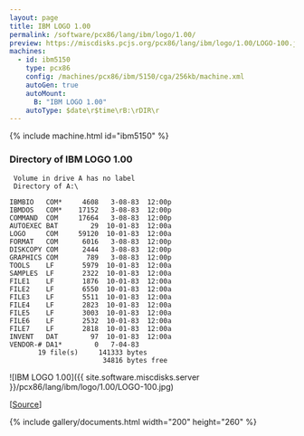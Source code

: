 ```yaml
---
layout: page
title: IBM LOGO 1.00
permalink: /software/pcx86/lang/ibm/logo/1.00/
preview: https://miscdisks.pcjs.org/pcx86/lang/ibm/logo/1.00/LOGO-100.jpg
machines:
  - id: ibm5150
    type: pcx86
    config: /machines/pcx86/ibm/5150/cga/256kb/machine.xml
    autoGen: true
    autoMount:
      B: "IBM LOGO 1.00"
    autoType: $date\r$time\rB:\rDIR\r
---
```


{% include machine.html id="ibm5150" %}

### Directory of IBM LOGO 1.00

     Volume in drive A has no label
     Directory of A:\

    IBMBIO   COM*     4608   3-08-83  12:00p
    IBMDOS   COM*    17152   3-08-83  12:00p
    COMMAND  COM     17664   3-08-83  12:00p
    AUTOEXEC BAT        29  10-01-83  12:00a
    LOGO     COM     59120  10-01-83  12:00a
    FORMAT   COM      6016   3-08-83  12:00p
    DISKCOPY COM      2444   3-08-83  12:00p
    GRAPHICS COM       789   3-08-83  12:00p
    TOOLS    LF       5979  10-01-83  12:00a
    SAMPLES  LF       2322  10-01-83  12:00a
    FILE1    LF       1876  10-01-83  12:00a
    FILE2    LF       6550  10-01-83  12:00a
    FILE3    LF       5511  10-01-83  12:00a
    FILE4    LF       2823  10-01-83  12:00a
    FILE5    LF       3003  10-01-83  12:00a
    FILE6    LF       2532  10-01-83  12:00a
    FILE7    LF       2818  10-01-83  12:00a
    INVENT   DAT        97  10-01-83  12:00a
    VENDOR-# DA1*        0   7-04-83
           19 file(s)     141333 bytes
                           34816 bytes free

![IBM LOGO 1.00]({{ site.software.miscdisks.server }}/pcx86/lang/ibm/logo/1.00/LOGO-100.jpg)

[[Source](https://winworldpc.com/product/ibm-logo/100)]

<!-- Documentation -->

{% include gallery/documents.html width="200" height="260" %}

